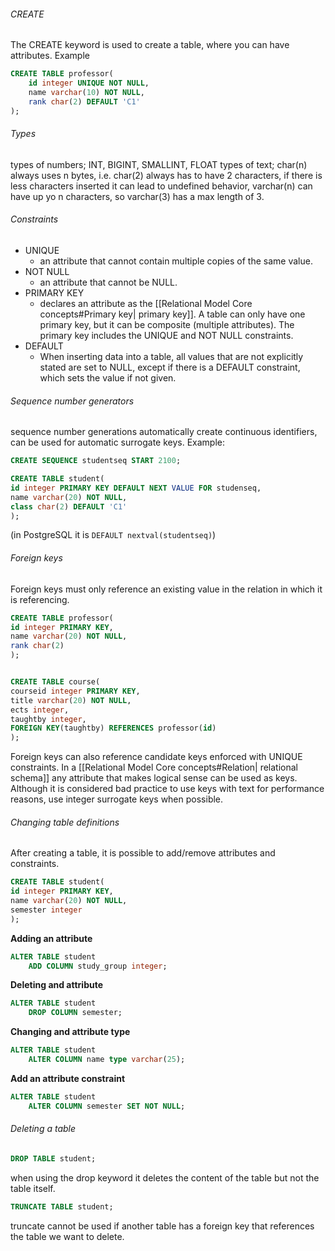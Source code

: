 
###### CREATE 
The CREATE keyword is used to create a table, where you can have attributes. Example
```SQL
CREATE TABLE professor(
	id integer UNIQUE NOT NULL,
	name varchar(10) NOT NULL,
	rank char(2) DEFAULT 'C1'
);
```
###### Types
types of numbers; INT, BIGINT, SMALLINT, FLOAT
types of text; char(n) always uses n bytes, i.e. char(2) always has to have 2 characters, if there is less characters inserted it can lead to undefined behavior,
varchar(n) can have up yo n characters, so varchar(3) has a max length of 3. 

###### Constraints
* UNIQUE
	* an attribute that cannot contain multiple copies of the same value. 
* NOT NULL
	* an attribute that cannot be NULL.
* PRIMARY KEY
	* declares an attribute as the [[Relational Model Core concepts#Primary key| primary key]]. A table can only have one primary key, but it can be composite (multiple attributes). The primary key includes the UNIQUE and NOT NULL constraints. 
* DEFAULT
	* When inserting data into a table, all values that are not explicitly stated are set to NULL, except if there is a DEFAULT constraint, which sets the value if not given. 


###### Sequence number generators
sequence number generations automatically create continuous identifiers, can be used for automatic surrogate keys. Example:
```SQL
CREATE SEQUENCE studentseq START 2100;

CREATE TABLE student(
id integer PRIMARY KEY DEFAULT NEXT VALUE FOR studenseq,
name varchar(20) NOT NULL,
class char(2) DEFAULT 'C1'
);
```
(in PostgreSQL it is `DEFAULT nextval(studentseq)`) 



###### Foreign keys
Foreign keys must only reference an existing value in the relation in which it is referencing.
```SQL
CREATE TABLE professor(
id integer PRIMARY KEY,
name varchar(20) NOT NULL,
rank char(2)
);


CREATE TABLE course(
courseid integer PRIMARY KEY,
title varchar(20) NOT NULL,
ects integer,
taughtby integer,
FOREIGN KEY(taughtby) REFERENCES professor(id)
);

```
Foreign keys can also reference candidate keys enforced with UNIQUE constraints. In a [[Relational Model Core concepts#Relation| relational schema]] any attribute that makes logical sense can be used as keys. Although it is considered bad practice to use keys with text for performance reasons, use integer surrogate keys when possible.

###### Changing table definitions
After creating a table, it is possible to add/remove attributes and constraints. 
```SQL
CREATE TABLE student(
id integer PRIMARY KEY,
name varchar(20) NOT NULL,
semester integer
);
```

**Adding an attribute**
```SQL
ALTER TABLE student
	ADD COLUMN study_group integer;
```
**Deleting and attribute**
```SQL
ALTER TABLE student
	DROP COLUMN semester;
```
**Changing and attribute type**
```SQL
ALTER TABLE student
	ALTER COLUMN name type varchar(25);
```
**Add an attribute constraint**
```SQL
ALTER TABLE student
	ALTER COLUMN semester SET NOT NULL;
```


###### Deleting a table
```SQL
DROP TABLE student;
```
when using the drop keyword it deletes the content of the table but not the table itself.


```SQL
TRUNCATE TABLE student;
```
truncate cannot be used if another table has a foreign key that references the table we want to delete.  